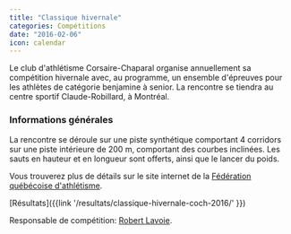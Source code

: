 ```yaml
---
title: "Classique hivernale"
categories: Compétitions
date: "2016-02-06"
icon: calendar
---
```



Le club d'athlétisme Corsaire-Chaparal organise annuellement sa compétition hivernale avec, au programme, un ensemble d'épreuves pour les athlètes de catégorie benjamine à senior. La rencontre se tiendra au centre sportif Claude-Robillard, à Montréal.

### Informations générales

La rencontre se déroule sur une piste synthétique comportant 4 corridors sur une piste intérieure de 200 m, comportant des courbes inclinées. Les sauts en hauteur et en longueur sont offerts, ainsi que le lancer du poids.

Vous trouverez plus de détails sur le site internet de la [Fédération québécoise d'athlétisme](http://athletisme-quebec.ca/nouvelle?id=1219&mod=event).

[Résultats]({{link '/resultats/classique-hivernale-coch-2016/' }})

Responsable de compétition: [Robert Lavoie](mailto:robertlecoach@gmail.com).
